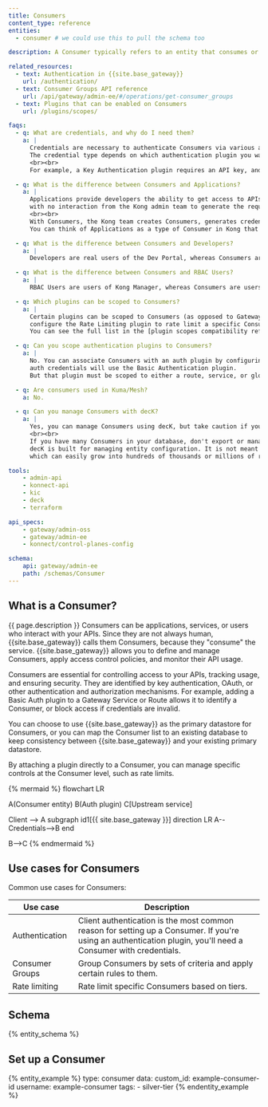 ```yaml
---
title: Consumers
content_type: reference
entities:
  - consumer # we could use this to pull the schema too

description: A Consumer typically refers to an entity that consumes or uses the APIs managed by {{site.base_gateway}}.

related_resources:
  - text: Authentication in {{site.base_gateway}}
    url: /authentication/
  - text: Consumer Groups API reference
    url: /api/gateway/admin-ee/#/operations/get-consumer_groups
  - text: Plugins that can be enabled on Consumers
    url: /plugins/scopes/

faqs:
  - q: What are credentials, and why do I need them?
    a: |
      Credentials are necessary to authenticate Consumers via various authentication mechanisms.
      The credential type depends on which authentication plugin you want to use.
      <br><br>
      For example, a Key Authentication plugin requires an API key, and a Basic Authentication plugin requires a username and password pair.

  - q: What is the difference between Consumers and Applications?
    a: |
      Applications provide developers the ability to get access to APIs managed by {{site.base_gateway}} or {{site.konnect_short_name}}
      with no interaction from the Kong admin team to generate the required credentials.
      <br><br>
      With Consumers, the Kong team creates Consumers, generates credentials, and shares them with the developers that need access to the APIs.
      You can think of Applications as a type of Consumer in Kong that allows developers to automatically obtain credentials for, and subscribe to the required APIs.

  - q: What is the difference between Consumers and Developers?
    a: |
      Developers are real users of the Dev Portal, whereas Consumers are abstractions.

  - q: What is the difference between Consumers and RBAC Users?
    a: |
      RBAC Users are users of Kong Manager, whereas Consumers are users (real or abstract) of the Gateway itself.

  - q: Which plugins can be scoped to Consumers?
    a: |
      Certain plugins can be scoped to Consumers (as opposed to Gateway Services, Routes, Consumer Groups, or globally). For example, you might want to
      configure the Rate Limiting plugin to rate limit a specific Consumer, or use the Request Transformer plugin to edit requests for that Consumer.
      You can see the full list in the [plugin scopes compatibility reference](/plugins/scopes/).

  - q: Can you scope authentication plugins to Consumers?
    a: |
      No. You can associate Consumers with an auth plugin by configuring credentials - for example, a Consumer with basic
      auth credentials will use the Basic Authentication plugin.
      But that plugin must be scoped to either a route, service, or globally, so that the Consumer can access it.

  - q: Are consumers used in Kuma/Mesh?
    a: No.

  - q: Can you manage Consumers with decK?
    a: |
      Yes, you can manage Consumers using decK, but take caution if you have a large number of Consumers.
      <br><br>
      If you have many Consumers in your database, don't export or manage them using decK.
      decK is built for managing entity configuration. It is not meant for end user data,
      which can easily grow into hundreds of thousands or millions of records.

tools:
    - admin-api
    - konnect-api
    - kic
    - deck
    - terraform

api_specs:
    - gateway/admin-oss
    - gateway/admin-ee
    - konnect/control-planes-config

schema:
    api: gateway/admin-ee
    path: /schemas/Consumer
---
```


## What is a Consumer?

{{ page.description }} Consumers can be applications, services, or users who interact with your APIs.
Since they are not always human, {{site.base_gateway}} calls them Consumers, because they "consume" the service.
{{site.base_gateway}} allows you to define and manage Consumers, apply access control policies, and monitor their API usage.

Consumers are essential for controlling access to your APIs, tracking usage, and ensuring security.
They are identified by key authentication, OAuth, or other authentication and authorization mechanisms. 
For example, adding a Basic Auth plugin to a Gateway Service or Route allows it to identify a Consumer, or block access if credentials are invalid.

You can choose to use {{site.base_gateway}} as the primary datastore for Consumers, or you can map the Consumer list 
to an existing database to keep consistency between {{site.base_gateway}} and your existing primary datastore.

By attaching a plugin directly to a Consumer, you can manage specific controls at the Consumer level, such as rate limits.

{% mermaid %}
flowchart LR

A(Consumer entity)
B(Auth plugin)
C[Upstream service]

Client --> A
subgraph id1[{{ site.base_gateway }}]
direction LR
A--Credentials-->B
end

B-->C
{% endmermaid %}

## Use cases for Consumers

Common use cases for Consumers:

|Use case | Description|
|---------|------------|
|Authentication | Client authentication is the most common reason for setting up a Consumer. If you're using an authentication plugin, you'll need a Consumer with credentials.|
|Consumer Groups | Group Consumers by sets of criteria and apply certain rules to them.|
|Rate limiting | Rate limit specific Consumers based on tiers.|

## Schema

{% entity_schema %}

## Set up a Consumer

{% entity_example %}
type: consumer
data:
  custom_id: example-consumer-id
  username: example-consumer
  tags:
    - silver-tier
{% endentity_example %}

